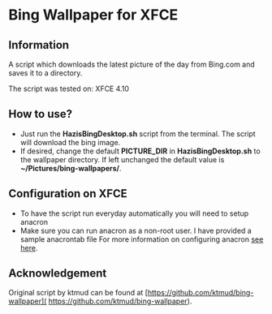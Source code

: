 Bing Wallpaper for XFCE
=================================

Information
-----------
A script which downloads the latest picture of the day from Bing.com and saves
it to a directory.

The script was tested on:
XFCE 4.10

How to use?
-----------
* Just run the **HazisBingDesktop.sh** script from the terminal. The script will
download the bing image.
* If desired, change the default **PICTURE_DIR** in **HazisBingDesktop.sh** to the
wallpaper directory. If left unchanged the default value is
**~/Pictures/bing-wallpapers/**.

Configuration on XFCE
--------------------
* To have the script run everyday automatically you will need to setup anacron
* Make sure you can run anacron as a non-root user. I have provided a sample anacrontab file
For more information on configuring anacron [see here]( http://www.it.uc3m.es/marcos/doc/miniHOWTOs/miniHOWTO-Use_anacron_as_non-root_user.html).

Acknowledgement
---------------
Original script by ktmud can be found at
[https://github.com/ktmud/bing-wallpaper](
https://github.com/ktmud/bing-wallpaper).


